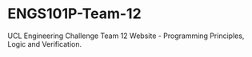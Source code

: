 # ENGS101P-Team-12
UCL Engineering Challenge Team 12 Website - Programming Principles, Logic and Verification.
